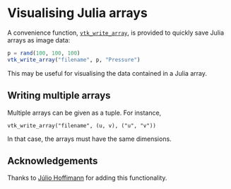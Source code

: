 # Visualising Julia arrays

A convenience function, [`vtk_write_array`](@ref), is provided to quickly save Julia arrays as image data:

```julia
p = rand(100, 100, 100)
vtk_write_array("filename", p, "Pressure")
```

This may be useful for visualising the data contained in a Julia array.

## Writing multiple arrays

Multiple arrays can be given as a tuple.
For instance,

    vtk_write_array("filename", (u, v), ("u", "v"))

In that case, the arrays must have the same dimensions.

## Acknowledgements

Thanks to [Júlio Hoffimann](https://juliohm.github.io/) for adding this functionality.
